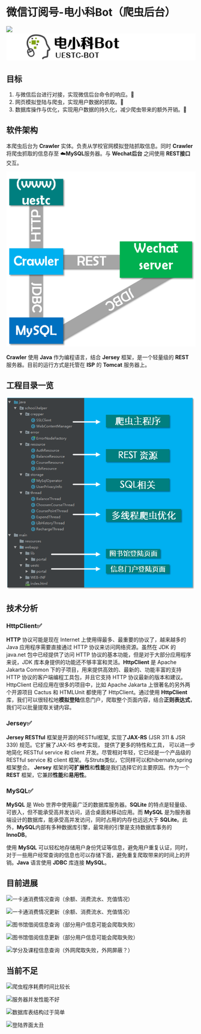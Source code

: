 # 微信订阅号-电小科Bot（爬虫后台）



![](https://img.shields.io/badge/version-1.0.0-brightgreen.svg)![logo](../resources/logo.png)

## 目标

1. 与微信后台进行对接，实现微信后台命令的响应。:mega:
2. 网页模拟登陆与爬虫，实现用户数据的抓取。:memo:
3. 数据库操作与优化，实现用户数据的持久化，减少爬虫带来的额外开销。:flags:

## 软件架构

本爬虫后台为 **Crawler** 实体。负责从学校官网模拟登陆抓取信息。同时 **Crawler** 将爬虫抓取的信息存至 :cloud:**MySQL**服务器。与 **Wechat后台** 之间使用 **REST接口** 交互。

![电小科](../resources/电小科.png)

**Crawler** 使用 **Java** 作为编程语言，结合 **Jersey** 框架，是一个轻量级的 **REST** 服务器。目前的运行方式是托管在 **ISP** 的 **Tomcat** 服务器上。

## 工程目录一览

![](../resources/directory.png)



## 技术分析

### HttpClient:white_check_mark:

**HTTP** 协议可能是现在 Internet 上使用得最多、最重要的协议了，越来越多的 Java 应用程序需要直接通过 HTTP 协议来访问网络资源。虽然在 JDK 的 java.net 包中已经提供了访问 HTTP 协议的基本功能，但是对于大部分应用程序来说，JDK 库本身提供的功能还不够丰富和灵活。**HttpClient** 是 Apache Jakarta Common 下的子项目，用来提供高效的、最新的、功能丰富的支持 HTTP 协议的客户端编程工具包，并且它支持 HTTP 协议最新的版本和建议。HttpClient 已经应用在很多的项目中，比如 Apache Jakarta 上很著名的另外两个开源项目 Cactus 和 HTMLUnit 都使用了 HttpClient。通过使用 **HttpClient** 库，我们可以很轻松地**模拟登陆**信息门户，爬取整个页面内容，结合**正则表达式**，我们可以批量提取关键内容。

### Jersey:white_check_mark:

**Jersey RESTful** 框架是开源的RESTful框架, 实现了**JAX-RS** (JSR 311 & JSR 339) 规范。它扩展了JAX-RS 参考实现， 提供了更多的特性和工具， 可以进一步地简化 RESTful service 和 client 开发。尽管相对年轻，它已经是一个产品级的 RESTful service 和 client 框架。与Struts类似，它同样可以和hibernate,spring框架整合。 **Jersey** 框架的**可扩展性**和**性能**是我们选择它的主要原因。作为一个 **REST** 框架，它兼顾**性能**和**易用性**。

### MySQL:white_check_mark:

**MySQL** 是 Web 世界中使用最广泛的数据库服务器。**SQLite** 的特点是轻量级、可嵌入，但不能承受高并发访问，适合桌面和移动应用。而 **MySQL** 是为服务器端设计的数据库，能承受高并发访问，同时占用的内存也远远大于 **SQLite**。此外，**MySQL**内部有多种数据库引擎，最常用的引擎是支持数据库事务的**InnoDB**。

使用 **MySQL** 可以轻松地存储用户身份凭证等信息，避免用户重复认证，同时，对于一些用户经常查询的信息也可以存储下面，避免重复爬取带来的时间上的开销。**Java** 语言使用 **JDBC** 库连接 **MySQL**。

## 目前进展

![](https://img.shields.io/badge/progress-100-brightgreen.svg)一卡通消费情况查询（余额、消费流水、充值情况）

![](https://img.shields.io/badge/progress-100-brightgreen.svg)一卡通消费情况更新（余额、消费流水、充值情况）

![](https://img.shields.io/badge/progress-90-green.svg)图书馆借阅信息查询（部分用户信息可能会爬取失败）

![](https://img.shields.io/badge/progress-90-green.svg)图书馆借阅信息更新（部分用户信息可能会爬取失败）

![](https://img.shields.io/badge/progress-80-yellow.svg)学分及课程信息查询（外网爬取失败，外网屏蔽？）

## 当前不足

![](https://img.shields.io/badge/deficiency-unmet-red.svg)爬虫程序耗费时间比较长

![](https://img.shields.io/badge/deficiency-unmet-red.svg)服务器并发性能不好

![](https://img.shields.io/badge/deficiency-unmet-red.svg)数据库表结构过于简单

![](https://img.shields.io/badge/deficiency-unmet-red.svg)登陆界面太丑
